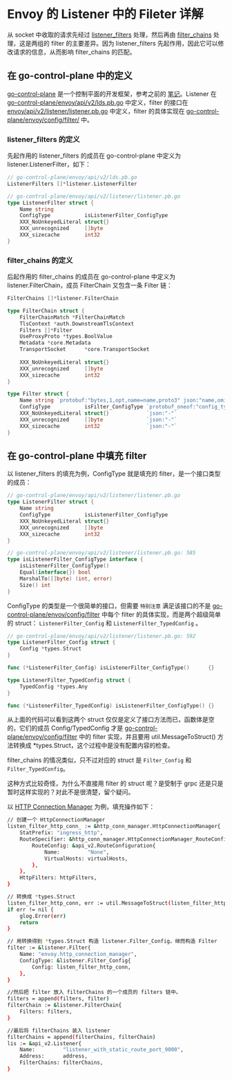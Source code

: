 <!-- toc -->
# Envoy 的 Listener 中的 Fileter 详解

从 socket 中收取的请求先经过 [listener_filters][5] 处理，然后再由 [filter_chains][4] 处理，这是两组的 filter 的主要差异。因为 listener_filters 先起作用，因此它可以修改请求的信息，从而影响 filter_chains 的匹配。

## 在 go-control-plane 中的定义

[go-control-plane][7] 是一个控制平面的开发框架，参考之前的 [笔记][7]。Listener 在[go-control-plane/envoy/api/v2/lds.pb.go][8] 中定义，filter 的接口在 [envoy/api/v2/listener/listener.pb.go][9] 中定义，filter 的具体实现在 [go-control-plane/envoy/config/filter/][10] 中。

### listener_filters 的定义

先起作用的 listener_filters 的成员在 go-control-plane 中定义为 listener.ListenerFilter，如下：

```go
// go-control-plane/envoy/api/v2/lds.pb.go
ListenerFilters []*listener.ListenerFilter 

// go-control-plane/envoy/api/v2/listener/listener.pb.go
type ListenerFilter struct {
    Name string 
    ConfigType           isListenerFilter_ConfigType 
    XXX_NoUnkeyedLiteral struct{}                    
    XXX_unrecognized     []byte                      
    XXX_sizecache        int32                       
}
```

### filter_chains 的定义

后起作用的 filter_chains 的成员在 go-control-plane 中定义为 listener.FilterChain，成员 FilterChain 又包含一条 Filter 链：

```go
FilterChains []*listener.FilterChain 

type FilterChain struct {
	FilterChainMatch *FilterChainMatch 
	TlsContext *auth.DownstreamTlsContext 
	Filters []*Filter 
	UseProxyProto *types.BoolValue 
	Metadata *core.Metadata 
	TransportSocket      *core.TransportSocket 
	
	XXX_NoUnkeyedLiteral struct{}              
	XXX_unrecognized     []byte                
	XXX_sizecache        int32                 
}

type Filter struct {
	Name string `protobuf:"bytes,1,opt,name=name,proto3" json:"name,omitempty"`
	ConfigType           isFilter_ConfigType `protobuf_oneof:"config_type"`
	XXX_NoUnkeyedLiteral struct{}            `json:"-"`
	XXX_unrecognized     []byte              `json:"-"`
	XXX_sizecache        int32               `json:"-"`
}

```

## 在 go-control-plane 中填充 filter

以 listener_filters 的填充为例，ConfigType 就是填充的 filter，是一个接口类型的成员：

```go
// go-control-plane/envoy/api/v2/listener/listener.pb.go
type ListenerFilter struct {
	Name string 
	ConfigType           isListenerFilter_ConfigType 
	XXX_NoUnkeyedLiteral struct{}                    
	XXX_unrecognized     []byte                      
	XXX_sizecache        int32                       
}

// go-control-plane/envoy/api/v2/listener/listener.pb.go: 585
type isListenerFilter_ConfigType interface {
	isListenerFilter_ConfigType()
	Equal(interface{}) bool
	MarshalTo([]byte) (int, error)
	Size() int
}
```

ConfigType 的类型是一个很简单的接口，但需要 `特别注意` 满足该接口的不是 [go-control-plane/envoy/config/filter][10] 中每个 filter 的具体实现，而是两个超级简单的 struct： `ListenerFilter_Config` 和 `ListenerFilter_TypedConfig` 。

```go
// go-control-plane/envoy/api/v2/listener/listener.pb.go: 592
type ListenerFilter_Config struct {
	Config *types.Struct 
}

func (*ListenerFilter_Config) isListenerFilter_ConfigType()      {}

type ListenerFilter_TypedConfig struct {
	TypedConfig *types.Any
}

func (*ListenerFilter_TypedConfig) isListenerFilter_ConfigType() {}
```

从上面的代码可以看到这两个 struct 仅仅是定义了接口方法而已，函数体是空的，它们的成员 Config/TypedConfig 才是 [go-control-plane/envoy/config/filter][10] 中的 filter 实现，并且要用 util.MessageToStruct() 方法转换成 *types.Struct，这个过程中是没有配置内容的检查。

filter_chains 的情况类似，只不过对应的 struct 是 `Filter_Config` 和 `Filter_TypedConfig`。

这种方式比较奇怪，为什么不直接用 filter 的 struct 呢？是受制于 grpc 还是只是暂时这样实现的？对此不是很清楚，留个疑问。

以 [HTTP Connection Manager][2] 为例，填充操作如下：

```sh
// 创建一个 HttpConnectionManager
listen_filter_http_conn_ := &http_conn_manager.HttpConnectionManager{
	StatPrefix: "ingress_http",
	RouteSpecifier: &http_conn_manager.HttpConnectionManager_RouteConfig{
		RouteConfig: &api_v2.RouteConfiguration{
			Name:         "None",
			VirtualHosts: virtualHosts,
		},
	},
	HttpFilters: httpFilters,
}

// 转换成 *types.Struct
listen_filter_http_conn, err := util.MessageToStruct(listen_filter_http_conn_)
if err != nil {
	glog.Error(err)
	return
}

// 用转换得到 *types.Struct 构造 listener.Filter_Config，继而构造 Filter
filter := &listener.Filter{
	Name: "envoy.http_connection_manager",
	ConfigType: &listener.Filter_Config{
		Config: listen_filter_http_conn,
	},
}

//然后把 filter 放入 filterChains 的一个成员的 filters 链中。
filters = append(filters, filter)
filterChain := &listener.FilterChain{
	Filters: filters,
}

//最后将 filterChains 装入 listener
filterChains = append(filterChains, filterChain)
lis := &api_v2.Listener{
	Name:         "listener_with_static_route_port_9000",
	Address:      address,
	FilterChains: filterChains,
}
```

[1]: https://www.envoyproxy.io/docs/envoy/latest/api-v2/listeners/listeners "Listeners"
[2]: https://www.envoyproxy.io/docs/envoy/latest/api-v2/config/filter/network/http_connection_manager/v2/http_connection_manager.proto#envoy-api-msg-config-filter-network-http-connection-manager-v2-httpconnectionmanager  "HTTP Connection Manager"
[3]: https://www.envoyproxy.io/docs/envoy/latest/api-v2/api/v2/core/address.proto#envoy-api-msg-core-address "core.Address"
[4]: https://www.envoyproxy.io/docs/envoy/latest/api-v2/api/v2/listener/listener.proto#envoy-api-msg-listener-filterchain "listener.FilterChain"
[5]: https://www.envoyproxy.io/docs/envoy/latest/api-v2/api/v2/listener/listener.proto#envoy-api-msg-listener-listenerfilter  "listener.ListenerFilter"
[6]: https://www.envoyproxy.io/docs/envoy/latest/api-v2/config/config#  "Extensions"
[7]: https://www.lijiaocn.com/%E9%A1%B9%E7%9B%AE/2018/12/29/envoy-07-features-2-dynamic-discovery.html#go-control-plane "go-control-plane"
[8]: https://github.com/envoyproxy/go-control-plane/blob/v0.8.4/envoy/api/v2/lds.pb.go "go-control-plane/envoy/api/v2/lds.pb.go"
[9]: https://github.com/envoyproxy/go-control-plane/blob/v0.8.4/envoy/api/v2/listener/listener.pb.go "envoy/api/v2/listener/listener.pb.go"
[10]: https://github.com/envoyproxy/go-control-plane/tree/v0.8.4/envoy/config/filter "go-control-plane/envoy/config/filter/"
